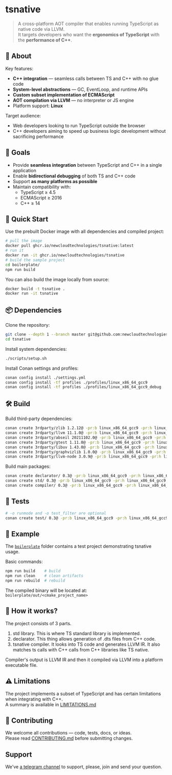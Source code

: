 # tsnative

> A cross-platform AOT compiler that enables running TypeScript as native code via LLVM.  
It targets developers who want the **ergonomics of TypeScript** with the **performance of C++**.

## 🔹 About

Key features:
- **C++ integration** — seamless calls between TS and C++ with no glue code
- **System-level abstractions** — GC, EventLoop, and runtime APIs
- **Custom subset implementation of ECMAScript**
- **AOT compilation via LLVM** — no interpreter or JS engine
- Platform support: **Linux**

Target audience:
- Web developers looking to run TypeScript outside the browser
- C++ developers aiming to speed up business logic development without sacrificing performance

## 🎯 Goals

- Provide **seamless integration** between TypeScript and C++ in a single application
- Enable **bidirectional debugging** of both TS and C++ code
- Support **as many platforms as possible**
- Maintain compatibility with:
  - TypeScript ≥ 4.5
  - ECMAScript ≥ 2016
  - C++ ≥ 14

## 🚀 Quick Start

Use the prebuilt Docker image with all dependencies and compiled project:

```bash
# pull the image
docker pull ghcr.io/newcloudtechnologies/tsnative:latest
# run it
docker run -it ghcr.io/newcloudtechnologies/tsnative
# build the sample project
cd boilerplate/
npm run build
```

You can also build the image locally from source:

```bash
docker build -t tsnative .
docker run -it tsnative
```

## 📦 Dependencies

Clone the repository:

```bash
git clone --depth 1 --branch master git@github.com:newcloudtechnologies/tsnative.git
cd tsnative
```

Install system dependencies:

```bash
./scripts/setup.sh
```

Install Conan settings and profiles:

```bash
conan config install ./settings.yml
conan config install -tf profiles ./profiles/linux_x86_64_gcc9
conan config install -tf profiles ./profiles/linux_x86_64_gcc9_debug
```

## 🛠️ Build

Build third-party dependencies:

```bash
conan create 3rdparty/zlib 1.2.12@ -pr:b linux_x86_64_gcc9 -pr:h linux_x86_64_gcc9
conan create 3rdparty/llvm 11.1.0@ -pr:b linux_x86_64_gcc9 -pr:h linux_x86_64_gcc9
conan create 3rdparty/abseil 20211102.0@ -pr:b linux_x86_64_gcc9 -pr:h linux_x86_64_gcc9
conan create 3rdparty/gtest 1.11.0@ -pr:b linux_x86_64_gcc9 -pr:h linux_x86_64_gcc9
conan create 3rdparty/libuv 1.43.0@ -pr:b linux_x86_64_gcc9 -pr:h linux_x86_64_gcc9
conan create 3rdparty/graphvizlib 1.0.0@ -pr:b linux_x86_64_gcc9 -pr:h linux_x86_64_gcc9
conan create 3rdparty/llvm-node 3.0.9@ -pr:b linux_x86_64_gcc9 -pr:h linux_x86_64_gcc9
```

Build main packages:

```bash
conan create declarator/ 0.3@ -pr:b linux_x86_64_gcc9 -pr:h linux_x86_64_gcc9
conan create std/ 0.3@ -pr:b linux_x86_64_gcc9 -pr:h linux_x86_64_gcc9 -o build_tests=True -o enable_logs=all
conan create compiler/ 0.3@ -pr:b linux_x86_64_gcc9 -pr:h linux_x86_64_gcc9
```

## 🧪 Tests

```bash
# -o runmode and -o test_filter are optional
conan create test/ 0.3@ -pr:b linux_x86_64_gcc9 -pr:h linux_x86_64_gcc9 -o run_mode=compile -o test_filter=for
```

## 📁 Example

The [`boilerplate`](./boilerplate) folder contains a test project demonstrating tsnative usage.

Basic commands:

```bash
npm run build    # build
npm run clean    # clean artifacts
npm run rebuild  # rebuild
```

The compiled binary will be located at: `boilerplate/out/<cmake_project_name>`

## 🔧 How it works?

The project consists of 3 parts.
1. std library. This is where TS standard library is implemented.
2. declarator. This thing allows generation of .dts files from C++ code.
3. tsnative compiler. It looks into TS code and generates LLVM IR. It also matches ts calls with C++ calls from C++ libraries like TS native.

Compiler's output is LLVM IR and then it compiled via LLVM into a platform executable file.

## ⚠️ Limitations

The project implements a subset of TypeScript and has certain limitations when integrating with C++.  
A summary is available in [LIMITATIONS.md](./LIMITATIONS.md)

## 🤝 Contributing

We welcome all contributions — code, tests, docs, or ideas.  
Please read [CONTRIBUTING.md](./CONTRIBUTING.md) before submitting changes.

## Support
We've [a telegram channel](https://t.me/antiqmyoffice) to support, please, join and send your question.
